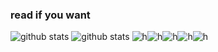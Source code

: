### read if you want
![github stats](https://github-readme-stats.vercel.app/api?username=Tanya575&theme=radical&show_icons=true&hide_border=true)
![github stats](https://github-readme-streak-stats.herokuapp.com?user=Tanya575&theme=radical&show_icons=true&hide_border=true)
![h](https://cdn.discordapp.com/emojis/740291184223584437.gif)![h](https://cdn.discordapp.com/emojis/740291184223584437.gif)![h](https://cdn.discordapp.com/emojis/740291184223584437.gif)![h](https://cdn.discordapp.com/emojis/740291184223584437.gif)![h](https://cdn.discordapp.com/emojis/740291184223584437.gif)
